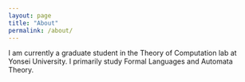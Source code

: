 ```yaml
---
layout: page
title: "About"
permalink: /about/
---
```


I am currently a graduate student in the Theory of Computation lab at Yonsei University. I primarily study Formal Languages and Automata Theory.
